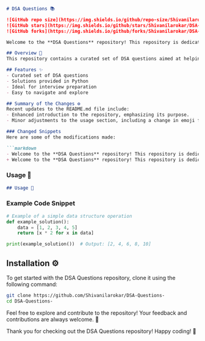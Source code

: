 ```markdown
# DSA Questions 📚

![GitHub repo size](https://img.shields.io/github/repo-size/Shivanilarokar/DSA-Questions-)
![GitHub stars](https://img.shields.io/github/stars/Shivanilarokar/DSA-Questions-)
![GitHub forks](https://img.shields.io/github/forks/Shivanilarokar/DSA-Questions-)

Welcome to the **DSA Questions** repository! This repository is dedicated to helping developers master data structures and algorithms through a comprehensive collection of questions and solutions. It is an ideal resource for interview preparation and skill enhancement.

## Overview 🌟
This repository contains a curated set of DSA questions aimed at helping developers improve their problem-solving skills and prepare for technical interviews. Each question is accompanied by a solution in Python, making it an excellent resource for learners.

## Features ✨
- Curated set of DSA questions
- Solutions provided in Python
- Ideal for interview preparation
- Easy to navigate and explore

## Summary of the Changes ⚙️
Recent updates to the README.md file include:
- Enhanced introduction to the repository, emphasizing its purpose.
- Minor adjustments to the usage section, including a change in emoji for better representation.

### Changed Snippets
Here are some of the modifications made:

```markdown
- Welcome to the **DSA Questions** repository! This repository is dedicated to helping developers master data structures and algorithms through a comprehensive collection of questions and solutions.
+ Welcome to the **DSA Questions** repository! This repository is dedicated to helping developers master data structures and algorithms through a comprehensive collection of questions and solutions.
```

### Usage 📖
```markdown
## Usage 📖
```

### Example Code Snippet
```python
# Example of a simple data structure operation
def example_solution():
    data = [1, 2, 3, 4, 5]
    return [x * 2 for x in data]

print(example_solution())  # Output: [2, 4, 6, 8, 10]
```

## Installation ⚙️
To get started with the DSA Questions repository, clone it using the following command:

```bash
git clone https://github.com/Shivanilarokar/DSA-Questions-
cd DSA-Questions-
```

Feel free to explore and contribute to the repository! Your feedback and contributions are always welcome. 🎉

Thank you for checking out the DSA Questions repository! Happy coding! 🎊
```
